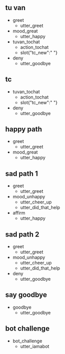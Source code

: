 ## tu van 
* greet
  - utter_greet
* mood_great
  - utter_happy
* tuvan_tochat
  - action_tochat
  - slot{"tc_new":" "}
* deny
  - utter_goodbye
  
## tc 
* tuvan_tochat
  - action_tochat
  - slot{"tc_new":" "}
* deny
  - utter_goodbye
  
## happy path
* greet
  - utter_greet
* mood_great
  - utter_happy

## sad path 1
* greet
  - utter_greet
* mood_unhappy
  - utter_cheer_up
  - utter_did_that_help
* affirm
  - utter_happy

## sad path 2
* greet
  - utter_greet
* mood_unhappy
  - utter_cheer_up
  - utter_did_that_help
* deny
  - utter_goodbye

## say goodbye
* goodbye
  - utter_goodbye

## bot challenge
* bot_challenge
  - utter_iamabot
